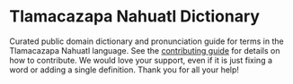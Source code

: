 
# Tlamacazapa Nahuatl Dictionary

Curated public domain dictionary and pronunciation guide for terms in the Tlamacazapa Nahuatl language. See the [contributing guide](https://github.com/drumworkteam/term/blob/make/.github/contributing.md) for details on how to contribute. We would love your support, even if it is just fixing a word or adding a single definition. Thank you for all your help!